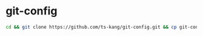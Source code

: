 git-config
=======
```sh
cd && git clone https://github.com/ts-kang/git-config.git && cp git-config/config ~/.gitconfig
```
